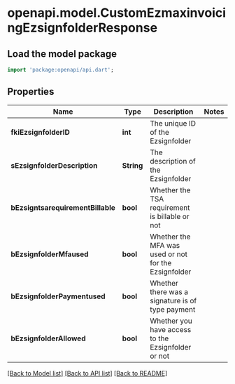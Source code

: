 # openapi.model.CustomEzmaxinvoicingEzsignfolderResponse

## Load the model package
```dart
import 'package:openapi/api.dart';
```

## Properties
Name | Type | Description | Notes
------------ | ------------- | ------------- | -------------
**fkiEzsignfolderID** | **int** | The unique ID of the Ezsignfolder | 
**sEzsignfolderDescription** | **String** | The description of the Ezsignfolder | 
**bEzsigntsarequirementBillable** | **bool** | Whether the TSA requirement is billable or not | 
**bEzsignfolderMfaused** | **bool** | Whether the MFA was used or not for the Ezsignfolder | 
**bEzsignfolderPaymentused** | **bool** | Whether there was a signature is of type payment | 
**bEzsignfolderAllowed** | **bool** | Whether you have access to the Ezsignfolder or not | 

[[Back to Model list]](../README.md#documentation-for-models) [[Back to API list]](../README.md#documentation-for-api-endpoints) [[Back to README]](../README.md)



